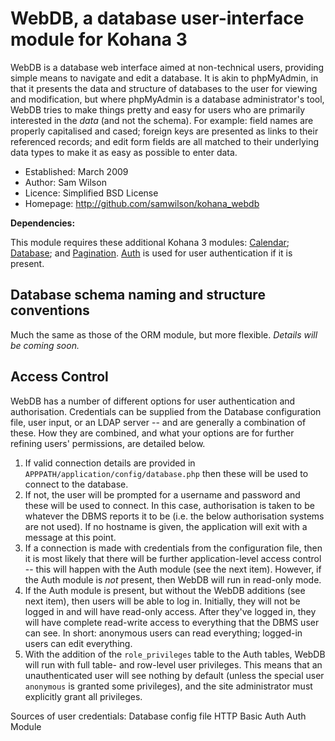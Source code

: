 WebDB, a database user-interface module for Kohana 3
================================================================================

WebDB is a database web interface aimed at non-technical users, providing simple
means to navigate and edit a database.  It is akin to phpMyAdmin, in that it
presents the data and structure of databases to the user for viewing and
modification, but where phpMyAdmin is a database administrator's tool, WebDB
tries to make things pretty and easy for users who are primarily interested in
the *data* (and not the schema).  For example: field names are properly
capitalised and cased; foreign keys are presented as links to their referenced
records; and edit form fields are all matched to their underlying data types to
make it as easy as possible to enter data.

* Established: March 2009
* Author: Sam Wilson
* Licence: Simplified BSD License
* Homepage: http://github.com/samwilson/kohana_webdb

__Dependencies:__

This module requires these additional Kohana 3 modules:
[Calendar](http://github.com/samwilson/kohana_calendar);
[Database](http://github.com/kohana/database);
and [Pagination](http://github.com/kohana/pagination).
[Auth](http://github.com/kohana/auth) is used for user authentication if it is
present.

Database schema naming and structure conventions
--------------------------------------------------------------------------------

Much the same as those of the ORM module, but more flexible.  *Details will be
coming soon.*

Access Control
--------------------------------------------------------------------------------

WebDB has a number of different options for user authentication and
authorisation.  Credentials can be supplied from the Database configuration
file, user input, or an LDAP server -- and are generally a combination of
these.  How they are combined, and what your options are for further refining
users' permissions, are detailed below.

1. If valid connection details are provided in
   `APPPATH/application/config/database.php` then these will be used to connect
   to the database.
2. If not, the user will be prompted for a username and password and these will
   be used to connect.  In this case, authorisation is taken to be whatever
   the DBMS reports it to be (i.e. the below authorisation systems are not
   used).  If no hostname is given, the application will exit with a message at
   this point.
3. If a connection is made with credentials from the configuration file, then it
   is most likely that there will be further application-level access control
   -- this will happen with the Auth module (see the next item).  However, if
   the Auth module is *not* present, then WebDB will run in read-only mode.
4. If the Auth module is present, but without the WebDB additions (see next
   item), then users will be able to log in.  Initially, they will not be logged
   in and will have read-only access.  After they've logged in, they will have
   complete read-write access to everything that the DBMS user can see.  In
   short: anonymous users can read everything; logged-in users can edit
   everything.
5. With the addition of the `role_privileges` table to the Auth tables, WebDB
   will run with full table- and row-level user privileges.  This means that an
   unauthenticated user will see nothing by default (unless the special user
   `anonymous` is granted some privileges), and the site administrator must
   explicitly grant all privileges.

Sources of user credentials:
Database config file
HTTP Basic Auth
Auth Module